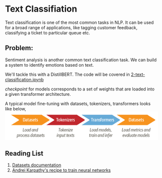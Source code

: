 # Text Classifiation

Text classification is one of the most common tasks in NLP. It can be used for a broad range of applications, like tagging customer feedback, classifying a ticket to particular queue etc.

## Problem:

Sentiment analysis is another common text classification task. We can build a system to identify emotions based on text.

We'll tackle this with a DistillBERT. The code will be covered in [2-text-classification.ipynb](../notebooks/2-text-classification.ipynb)

*checkpoint* for models corresponds to a set of weights that are loaded into a given transformer architecture.

A typical model fine-tuning with datasets, tokenizers, transformers looks like below,
![alt fine-tuning](images/2-text-classification/fine-tune.png)

## Reading List

1. [Datasets documentation](https://huggingface.co/docs/datasets/index)
2. [Andrei Karpathy's recipe to train neural networks](https://karpathy.github.io/2019/04/25/recipe/)